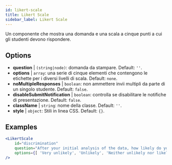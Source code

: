 ```yaml
---
id: likert-scale
title: Likert Scale
sidebar_label: Likert Scale
---
```


Un componente che mostra una domanda e una scala a cinque punti a cui gli studenti devono rispondere.

## Options

* __question__ | `(string|node)`: domanda da stampare. Default: `''`.
* __options__ | `array`: una serie di cinque elementi che contengono le etichette per i diversi livelli di scala. Default: `none`.
* __noMultipleResponses__ | `boolean`: non ammettere invii multipli da parte di un singolo studente. Default: `false`.
* __disableSubmitNotification__ | `boolean`: controlla se disabilitare le notifiche di presentazione. Default: `false`.
* __className__ | `string`: nome della classe. Default: `''`.
* __style__ | `object`: Stili in linea CSS. Default: `{}`.


## Examples

```jsx live
<LikertScale 
    id="discrimination" 
    question="After your initial analysis of the data, how likely do you think it is that players are discriminated against by soccer referees because of their skin tone?" 
    options={[ 'Very unlikely', 'Unlikely', 'Neither unlikely nor likely', 'Likely', 'Very Likely']} 
/>
```

